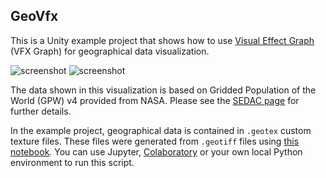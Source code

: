 GeoVfx
------

This is a Unity example project that shows how to use [Visual Effect Graph]
(VFX Graph) for geographical data visualization.

[Visual Effect Graph]: https://unity.com/visual-effect-graph

![screenshot](https://i.imgur.com/fFPRSuyl.jpg)
![screenshot](https://i.imgur.com/EbDjKA4l.jpg)

The data shown in this visualization is based on Gridded Population of the
World (GPW) v4 provided from NASA. Please see the [SEDAC page] for further
details.

[SEDAC page]:
  https://sedac.ciesin.columbia.edu/data/set/gpw-v4-population-count-rev11

<!--4567890123456789012345678901234567890123456789012345678901234567890123456-->

In the example project, geographical data is contained in `.geotex` custom
texture files. These files were generated from `.geotiff` files using [this
notebook][Notebook]. You can use Jupyter, [Colaboratory] or your own local
Python environment to run this script.

[Notebook]:
  https://colab.research.google.com/drive/1UUrMcL98HcNkll-ZwmIswgcPvJxN79vB
[Jupyter]: https://jupyter.org/
[Colaboratory]: https://colab.research.google.com
